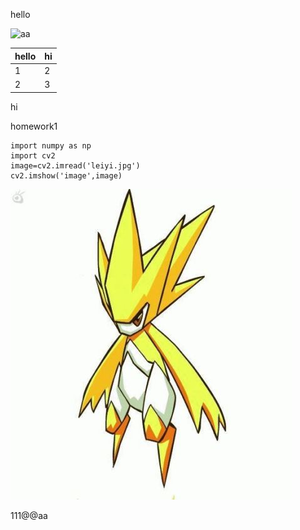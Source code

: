 hello


![aa](https://github.com/shiep18/EIS2020/blob/master/markdowncheatsheet.JPG)  



| hello | hi |
|-----|---|
|1|2|
|2|3|

hi

homework1  
~~~
import numpy as np
import cv2
image=cv2.imread('leiyi.jpg')
cv2.imshow('image',image)
~~~
![雷伊](https://github.com/ophwsjtu18/ohw20f/blob/main/zjn/leiyi.jpg?raw=true)

111@@aa
